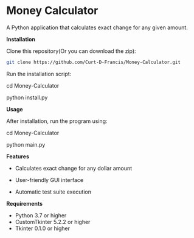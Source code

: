 # Money Calculator

A Python application that calculates exact change for any given amount.

**Installation**

Clone this repository(Or you can download the zip):

```bash
git clone https://github.com/Curt-D-Francis/Money-Calculator.git
```

Run the installation script:

cd Money-Calculator

python install.py

**Usage**

After installation, run the program using:

cd Money-Calculator

python main.py

**Features**

- Calculates exact change for any dollar amount

- User-friendly GUI interface

- Automatic test suite execution

**Requirements**

- Python 3.7 or higher
- CustomTkinter 5.2.2 or higher
- Tkinter 0.1.0 or higher
